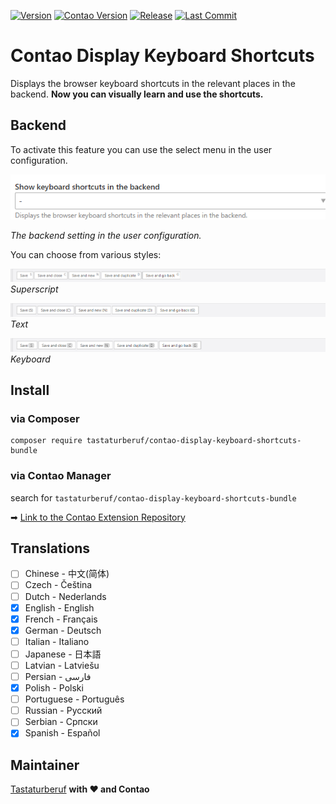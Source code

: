 [![Version](http://img.shields.io/packagist/v/tastaturberuf/contao-display-keyboard-shortcuts-bundle)](https://packagist.org/packages/tastaturberuf/contao-display-keyboard-shortcuts-bundle)
[![Contao Version](https://img.shields.io/badge/contao--version-^4.13||^5.3-%23F47C00)](https://contao.org)
[![Release](https://img.shields.io/github/release-date/tastaturberuf/contao-display-keyboard-shortcuts-bundle)](https://github.com/Tastaturberuf/contao-display-keyboard-shortcuts-bundle)
[![Last Commit](https://img.shields.io/github/last-commit/tastaturberuf/contao-display-keyboard-shortcuts-bundle)](https://github.com/Tastaturberuf/contao-display-keyboard-shortcuts-bundle/commits/main)

# Contao Display Keyboard Shortcuts

Displays the browser keyboard shortcuts in the relevant places in the backend.
**Now you can visually learn and use the shortcuts.**

## Backend

To activate this feature you can use the select menu in the user configuration.

![Backend Form Module](docs/screenshots/backend.png)

*The backend setting in the user configuration.*

You can choose from various styles:

![Superscript style](docs/screenshots/superscript.png)
*Superscript*

![Text style](docs/screenshots/text.png)
*Text*

![Key style](docs/screenshots/key.png)
*Keyboard*

## Install

### via Composer

```
composer require tastaturberuf/contao-display-keyboard-shortcuts-bundle
```

### via Contao Manager

search for `tastaturberuf/contao-display-keyboard-shortcuts-bundle`

➡ [Link to the Contao Extension Repository](https://extensions.contao.org/?p=tastaturberuf%2Fcontao-display-keyboard-shortcuts-bundle)

## Translations

- [ ] Chinese - 中文(简体)
- [ ] Czech - Čeština
- [ ] Dutch - Nederlands
- [x] English - English
- [x] French - Français
- [x] German - Deutsch
- [ ] Italian - Italiano
- [ ] Japanese - 日本語
- [ ] Latvian - Latviešu
- [ ] Persian - فارسی
- [x] Polish - Polski
- [ ] Portuguese - Português
- [ ] Russian - Русский
- [ ] Serbian - Српски
- [x] Spanish - Español

## Maintainer

[Tastaturberuf](https://tastaturberuf.de) **with ♥ and Contao**